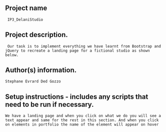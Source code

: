 ##  Project name
     IP3_DelaniStudio

##  Project description.
     Our task is to implement everything we have learnt from Bootstrap and jQuery to recreate a landing page for a fictional studio as shown below.
##  Author(s) information.
    Stephane Evrard Ded Gozzo

##  Setup instructions - includes any scripts that need to be run if necessary.
    We have a landing page and when you click on what we do you will see a text appear and same for the rest in this section. And when you click on elements in portfolio the name of the element will appear on hover